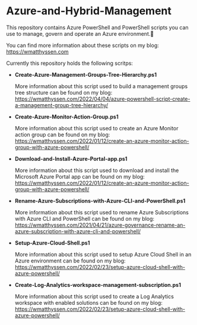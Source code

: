 # Azure-and-Hybrid-Management
This repository contains Azure PowerShell and PowerShell scripts you can use to manage, govern and operate an Azure environment.🚀

You can find more information about these scripts on my blog: https://wmatthyssen.com

Currently this repository holds the following scritps:

- **Create-Azure-Management-Groups-Tree-Hierarchy.ps1**

  More information about this script used to build a management groups tree structure can be found on my blog: https://wmatthyssen.com/2022/04/04/azure-powershell-script-create-a-management-group-tree-hierarchy/

- **Create-Azure-Monitor-Action-Group.ps1**

  More information about this script used to create an Azure Monitor action group can be found on my blog: https://wmatthyssen.com/2022/01/12/create-an-azure-monitor-action-group-with-azure-powershell/
  
- **Download-and-Install-Azure-Portal-app.ps1**

  More information about this script used to download and install the Microsoft Azure Portal app can be found on my blog: https://wmatthyssen.com/2022/01/12/create-an-azure-monitor-action-group-with-azure-powershell/

- **Rename-Azure-Subscriptions-with-Azure-CLI-and-PowerShell.ps1**

  More information about this script used to rename Azure Subscriptions with Azure CLI and PowerShell can be found on my blog: https://wmatthyssen.com/2021/04/21/azure-governance-rename-an-azure-subscription-with-azure-cli-and-powershell/

- **Setup-Azure-Cloud-Shell.ps1**

  More information about this script used to setup Azure Cloud Shell in an Azure environment can be found on my blog: https://wmatthyssen.com/2022/02/23/setup-azure-cloud-shell-with-azure-powershell/ 
  
 - **Create-Log-Analytics-workspace-management-subscription.ps1**

   More information about this script used to create a Log Analytics workspace with enabled solutions can be found on my blog:  https://wmatthyssen.com/2022/02/23/setup-azure-cloud-shell-with-azure-powershell/


